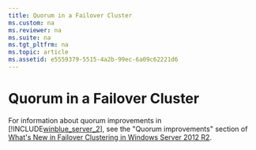 ```yaml
---
title: Quorum in a Failover Cluster
ms.custom: na
ms.reviewer: na
ms.suite: na
ms.tgt_pltfrm: na
ms.topic: article
ms.assetid: e5559379-5515-4a2b-99ec-6a09c62221d6
---
```

# Quorum in a Failover Cluster
For information about quorum improvements in [!INCLUDE[winblue_server_2](../Token/winblue_server_2_md.md)], see the "Quorum improvements" section of [What's New in Failover Clustering in Windows Server 2012 R2](http://technet.microsoft.com/library/dn265972.aspx).  
  
